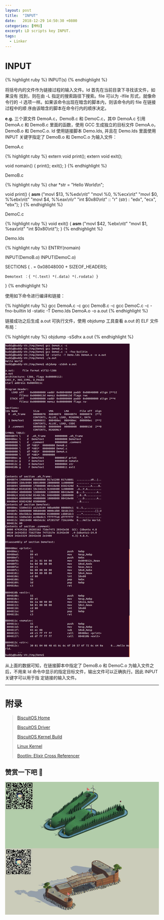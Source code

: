 ```yaml
---
layout: post
title:  "INPUT"
date:   2018-12-29 14:50:30 +0800
categories: [MMU]
excerpt: LD scripts key INPUT.
tags:
  - Linker
---
```


# INPUT

{% highlight ruby %}
INPUT(s)
{% endhighlight %}

将括号内的文件作为链接过程的输入文件。ld 首先在当前目录下寻找该文件，如果没有
找到，则在由 -L 指定的搜索路径下搜索。file 可以为 -lfile 形式，就像命令行的 
-l 选项一样。如果该命令出现在暗含的脚本内，则该命令内的 file 在链接过程中的顺
序由该暗含的脚本在命令行内的顺序决定。

**e.g.** 三个源文件 DemoA.c，DemoB.c 和 DemoC.c，其中 DemoA.c 引用 DemoA.c 和 
DemoB.c 里面的函数，使用 GCC 生成独立的目标文件 DemoA.o，DemoB.o 和 DemoC.o.
ld 使用链接脚本 Demo.lds, 并且在 Demo.lds 里面使用 INPUT 关键字指定了 DemoB.o 
和 DemoC.o 为输入文件：

DemoA.c

{% highlight ruby %}
extern void print();
extern void exit();

void nomain()
{
    print();
    exit();
}
{% endhighlight %}

DemoB.c

{% highlight ruby %}
char *str = "Hello World\n";

void print()
{
    __asm__ ("movl $13, %%edx\n\t"
             "movl %0, %%ecx\n\t"
             "movl $0, %%ebx\n\t"
             "movl $4, %%eax\n\r"
             "int $0x80\n\t"
             :: "r" (str) : "edx", "ecx", "ebx");
}
{% endhighlight %}

DemoC.c

{% highlight ruby %}
void exit()
{
    __asm__ ("movl $42, %ebx\n\t"
             "movl $1, %eax\n\t"
             "int $0x80\n\t");
}
{% endhighlight %}

Demo.lds

{% highlight ruby %}
ENTRY(nomain)

INPUT(DemoB.o)
INPUT(DemoC.o)

SECTIONS
{
    . = 0x08048000 + SIZEOF_HEADERS;

    Demotext ：{ *(.text) *(.data) *(.rodata) }
}
{% endhighlight %}

使用如下命令进行编译和链接：

{% highlight ruby %}
gcc DemoA.c -c
gcc DemoB.c -c
gcc DemoC.c -c -fno-builtin
ld -static -T Demo.lds DemoA.o -o a.out
{% endhighlight %}

链接成功之后生成 a.out 可执行文件，使用 objdump 工具查看 a.out 的 ELF 文件布局：

{% highlight ruby %}
objdump -sSdhx a.out
{% endhighlight %}

![LD](/assets/PDB/BiscuitOS/kernel/MMU000490.png)

从上面的数据可知，在链接脚本中指定了 DemoB.o 和 DemoC.o 为输入文件之后，不用来 
ld 命令中显示的指定目标文件，输出文件可以正确执行。因此 INPUT 关键字可以用于指
定链接的输入文件。

-----------------------------------------------

# <span id="附录">附录</span>

> [BiscuitOS Home](https://biscuitos.github.io/)
>
> [BiscuitOS Driver](/blog/BiscuitOS_Catalogue/)
>
> [BiscuitOS Kernel Build](/blog/Kernel_Build/)
>
> [Linux Kernel](https://www.kernel.org/)
>
> [Bootlin: Elixir Cross Referencer](https://elixir.bootlin.com/linux/latest/source)

## 赞赏一下吧 🙂

![MMU](/assets/PDB/BiscuitOS/kernel/HAB000036.jpg)
